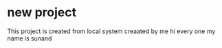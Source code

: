 # new project
This project is created from local system
creaated by me
hi every one my name is sunand